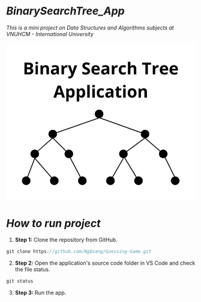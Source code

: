 # **_BinarySearchTree_App_**
_This is a mini project on Data Structures and Algorithms subjects at VNUHCM - International University_

<p>
<div text-align="center">
<img src="res\images\background_readme.png" alt="">
</div>
</p>

# **_How to run project_**

1. **Step 1:** Clone the repository from GitHub.
```c
git clone https://github.com/NgQsang/Guessing-Game.git
```
2. **Step 2:** Open the application's source code folder in VS Code and check the file status.
```c
git status
```
3. **Step 3:** Run the app.
